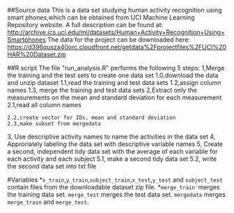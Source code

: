 ##Source data
This is a data set studying human activity recognition using smart phones,which can be obtained from UCI Machine Learning Repository website.
A full description can be found at: http://archive.ics.uci.edu/ml/datasets/Human+Activity+Recognition+Using+Smartphones
The data for the project can be downloaded here: https://d396qusza40orc.cloudfront.net/getdata%2Fprojectfiles%2FUCI%20HAR%20Dataset.zip

##R script
The file "run_analysis.R" performs the following 5 steps:
    1,Merge the training and the test sets to create one data set
    1.0,download the data and unzip dataset
    1.1,read the training and test data sets
    1.2,assign column names
    1.3, merge the training and test data sets
  2,Extract only the measurements on the mean and standard deviation for each measurement
    2.1,read all column names

    2.2,create vector for IDs, mean and standard deviation
    2.3,make subset from mergedata
   3, Use descriptive activity names to name the activities in the data set
   4, Approriately labeling the data set with descriptive variable names
   5, Create a second, independent tidy data set with the average of each variable for each activity and each subject
    5.1, make a second tidy data set
    5.2, write the second data set into txt file
  
#Variables 
*`x_train`,`y_train`,`subject_train`,`x_test`,`y_test` and `subject_test` contain files from the downloadable dataset zip file.
*`merge_train'`merges the training data set. `merge_test` merges the test data set. `mergedata` merges `merge_train` and `merge_test`.

  
  
  

